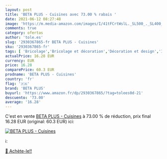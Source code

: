 ```yaml
---
layout: post
title: 'BETA PLUS - Cuisines avec 73.00 % rabais '
date: 2021-06-12 08:27:48
image: 'https://m.media-amazon.com/images/I/41tFCrtWslL._SL500_._SL400_.jpg'
comments: true
category: ofertas
author: 'tole.es'
slug: '2930367865-fr BETA PLUS - Cuisines'
sku: '2930367865-fr'
tags: [ 'Bricolage','Bricolage et décoration','Décoration et design','Idées décoration','Livres','Loisirs créatifs, décoration et passions','beta plus', ]
actualPrice: 16.28 EUR
currency: EUR
price: 16.28
comparePrice: 60.3 EUR
prodname: 'BETA PLUS - Cuisines'
country: 'fr'
flag: '🇫🇷'
brand: 'BETA PLUS'
buyurl: 'https://www.amazon.fr/dp/2930367865/?tag=tolees0d-21'
descuento: '73.00'
average: '16.28'
---
```


C'est en vente [BETA PLUS - Cuisines](https://www.amazon.fr/dp/2930367865/?tag=tolees0d-21)  à  73.00 % de réduction, prix final  16.28 EUR (original: 60.3 EUR) ici:

[![BETA PLUS - Cuisines](https://m.media-amazon.com/images/I/41tFCrtWslL._SL500_._SL400_.jpg)](https://www.amazon.fr/dp/2930367865/?tag=tolees0d-21)

ℹ️:


[🛒 Achète-le!!](https://www.amazon.fr/dp/2930367865/?tag=tolees0d-21)
